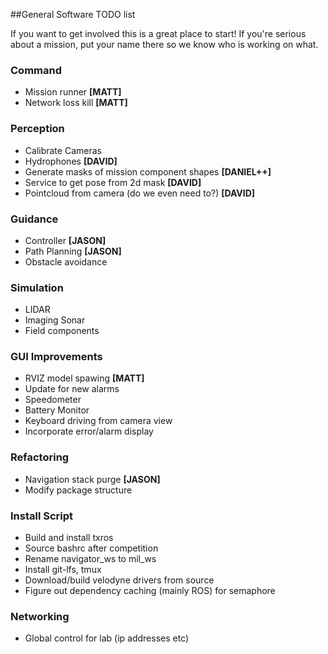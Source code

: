 ##General Software TODO list

If you want to get involved this is a great place to start! If you're serious about a mission, put your name there so we know who is working on what.

### Command
* Mission runner __[MATT]__
* Network loss kill __[MATT]__

### Perception
* Calibrate Cameras
* Hydrophones __[DAVID]__
* Generate masks of mission component shapes __[DANIEL++]__
* Service to get pose from 2d mask __[DAVID]__
* Pointcloud from camera (do we even need to?) __[DAVID]__

### Guidance
* Controller __[JASON]__
* Path Planning __[JASON]__
* Obstacle avoidance

### Simulation
* LIDAR
* Imaging Sonar
* Field components

### GUI Improvements
* RVIZ model spawing __[MATT]__
* Update for new alarms
* Speedometer
* Battery Monitor
* Keyboard driving from camera view
* Incorporate error/alarm display

### Refactoring
* Navigation stack purge __[JASON]__
* Modify package structure

### Install Script
* Build and install txros
* Source bashrc after competition
* Rename navigator_ws to mil_ws
* Install git-lfs, tmux
* Download/build velodyne drivers from source
* Figure out dependency caching (mainly ROS) for semaphore

### Networking
* Global control for lab (ip addresses etc)